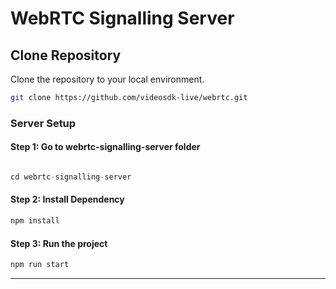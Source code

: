 # WebRTC Signalling Server

## Clone Repository

Clone the repository to your local environment.

```sh
git clone https://github.com/videosdk-live/webrtc.git
```

### Server Setup

#### Step 1: Go to  webrtc-signalling-server folder

```js

cd webrtc-signalling-server

```

#### Step 2: Install Dependency

```js
npm install
```

#### Step 3: Run the project

```js
npm run start
```

---
